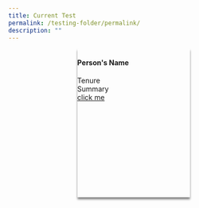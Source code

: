 ```yaml
---
title: Current Test
permalink: /testing-folder/permalink/
description: ""
---
```

<style>
.div-container {
	display: flex;
	flex-wrap: wrap;
	
	}

	.card {
	width: 45%;
	height: 300px;
	margin: auto;
	box-shadow: 0px 4px 4px 0px grey;
	}

</style>

<div class="div-container">
	<div class="card">
		<div><img src=""></div>
		<div><h4>Person's Name</h4></div>
		<div>Tenure</div>
		<div>Summary</div>
		<div><a href="">click me</a></div>
	
	
	
	
	
 </div>



</div>